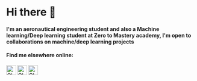 # Hi there 👋


#### I'm an aeronautical engineering student and also a Machine learning/Deep learning student at Zero to Mastery academy, I'm open to collaborations on machine/deep learning projects


#### Find me elsewhere online:
[<img align="left" alt="Olusipe Daniel | LinkedIn" width="26px" src="https://cdn.jsdelivr.net/npm/simple-icons@v3/icons/linkedin.svg" />][linkedin]
[<img align="left" alt="Olusipe Daniel | twitter" width="26px" src="https://cdn.jsdelivr.net/npm/simple-icons@v3/icons/twitter.svg" />][twitter]
[<img align="left" alt="Olusipe Daniel | whatsapp" width="26px" src="https://cdn.jsdelivr.net/npm/simple-icons@v3/icons/whatsapp.svg" />][whatsapp]

[linkedin]: https://www.linkedin.com/in/olusipedaniel
[twitter]: https://www.twitter.com/olusipe_daniel
[Whatsapp]: https://wa.me/+2349136355052
